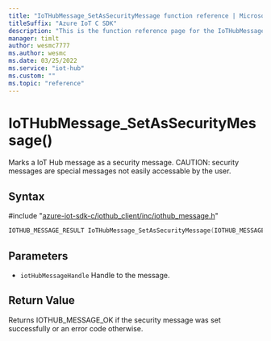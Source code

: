 ```yaml
---                             
title: "IoTHubMessage_SetAsSecurityMessage function reference | Microsoft Docs" 
titleSuffix: "Azure IoT C SDK"            
description: "This is the function reference page for the IoTHubMessage_SetAsSecurityMessage() function in the Azure IoT C SDK. This SDK is used with Azure IoT Hub and Azure IoT Hub Device Provisioning Service"            
manager: timlt                 
author: wesmc7777              
ms.author: wesmc               
ms.date: 03/25/2022                    
ms.service: "iot-hub"             
ms.custom: ""                
ms.topic: "reference"        
---                            
```


# IoTHubMessage_SetAsSecurityMessage()

Marks a IoT Hub message as a security message. CAUTION: security messages are special messages not easily accessable by the user.

## Syntax

\#include "[azure-iot-sdk-c/iothub_client/inc/iothub_message.h](../iothub-message-h.md)"  
```C
IOTHUB_MESSAGE_RESULT IoTHubMessage_SetAsSecurityMessage(IOTHUB_MESSAGE_HANDLE  iotHubMessageHandle);
```

## Parameters
* `iotHubMessageHandle` Handle to the message.

## Return Value
Returns IOTHUB_MESSAGE_OK if the security message was set successfully or an error code otherwise.

